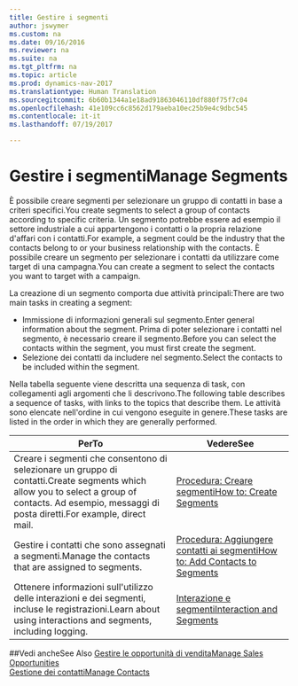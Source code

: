 ```yaml
---
title: Gestire i segmenti
author: jswymer
ms.custom: na
ms.date: 09/16/2016
ms.reviewer: na
ms.suite: na
ms.tgt_pltfrm: na
ms.topic: article
ms.prod: dynamics-nav-2017
ms.translationtype: Human Translation
ms.sourcegitcommit: 6b60b1344a1e18ad91863046110df880f75f7c04
ms.openlocfilehash: 41e109cc6c8562d179aeba10ec25b9e4c9dbc545
ms.contentlocale: it-it
ms.lasthandoff: 07/19/2017

---
```

# <a name="manage-segments"></a><span data-ttu-id="b3e54-102">Gestire i segmenti</span><span class="sxs-lookup"><span data-stu-id="b3e54-102">Manage Segments</span></span>
<span data-ttu-id="b3e54-103">È possibile creare segmenti per selezionare un gruppo di contatti in base a criteri specifici.</span><span class="sxs-lookup"><span data-stu-id="b3e54-103">You create segments to select a group of contacts according to specific criteria.</span></span> <span data-ttu-id="b3e54-104">Un segmento potrebbe essere ad esempio il settore industriale a cui appartengono i contatti o la propria relazione d'affari con i contatti.</span><span class="sxs-lookup"><span data-stu-id="b3e54-104">For example, a segment could be the industry that the contacts belong to or your business relationship with the contacts.</span></span> <span data-ttu-id="b3e54-105">È possibile creare un segmento per selezionare i contatti da utilizzare come target di una campagna.</span><span class="sxs-lookup"><span data-stu-id="b3e54-105">You can create a segment to select the contacts you want to target with a campaign.</span></span>

<span data-ttu-id="b3e54-106">La creazione di un segmento comporta due attività principali:</span><span class="sxs-lookup"><span data-stu-id="b3e54-106">There are two main tasks in creating a segment:</span></span>

* <span data-ttu-id="b3e54-107">Immissione di informazioni generali sul segmento.</span><span class="sxs-lookup"><span data-stu-id="b3e54-107">Enter general information about the segment.</span></span> <span data-ttu-id="b3e54-108">Prima di poter selezionare i contatti nel segmento, è necessario creare il segmento.</span><span class="sxs-lookup"><span data-stu-id="b3e54-108">Before you can select the contacts within the segment, you must first create the segment.</span></span>
* <span data-ttu-id="b3e54-109">Selezione dei contatti da includere nel segmento.</span><span class="sxs-lookup"><span data-stu-id="b3e54-109">Select the contacts to be included within the segment.</span></span>

<span data-ttu-id="b3e54-110">Nella tabella seguente viene descritta una sequenza di task, con collegamenti agli argomenti che li descrivono.</span><span class="sxs-lookup"><span data-stu-id="b3e54-110">The following table describes a sequence of tasks, with links to the topics that describe them.</span></span> <span data-ttu-id="b3e54-111">Le attività sono elencate nell'ordine in cui vengono eseguite in genere.</span><span class="sxs-lookup"><span data-stu-id="b3e54-111">These tasks are listed in the order in which they are generally performed.</span></span>

|<span data-ttu-id="b3e54-112">Per</span><span class="sxs-lookup"><span data-stu-id="b3e54-112">To</span></span> |<span data-ttu-id="b3e54-113">Vedere</span><span class="sxs-lookup"><span data-stu-id="b3e54-113">See</span></span> |
|---|----|
|<span data-ttu-id="b3e54-114">Creare i segmenti che consentono di selezionare un gruppo di contatti.</span><span class="sxs-lookup"><span data-stu-id="b3e54-114">Create segments which allow you to select a group of contacts.</span></span> <span data-ttu-id="b3e54-115">Ad esempio, messaggi di posta diretti.</span><span class="sxs-lookup"><span data-stu-id="b3e54-115">For example, direct mail.</span></span>|[<span data-ttu-id="b3e54-116">Procedura: Creare segmenti</span><span class="sxs-lookup"><span data-stu-id="b3e54-116">How to: Create Segments</span></span>](marketing-how-create-segment.md)|
|<span data-ttu-id="b3e54-117">Gestire i contatti che sono assegnati a segmenti.</span><span class="sxs-lookup"><span data-stu-id="b3e54-117">Manage the contacts that are assigned to segments.</span></span>|[<span data-ttu-id="b3e54-118">Procedura: Aggiungere contatti ai segmenti</span><span class="sxs-lookup"><span data-stu-id="b3e54-118">How to: Add Contacts to Segments</span></span>](marketing-add-contact-segment.md)|
|<span data-ttu-id="b3e54-119">Ottenere informazioni sull'utilizzo delle interazioni e dei segmenti, incluse le registrazioni.</span><span class="sxs-lookup"><span data-stu-id="b3e54-119">Learn about using interactions and segments, including logging.</span></span>|[<span data-ttu-id="b3e54-120">Interazione e segmenti</span><span class="sxs-lookup"><span data-stu-id="b3e54-120">Interaction and Segments</span></span>](marketing-interaction-segments.md)|

##<a name="see-also"></a><span data-ttu-id="b3e54-121">Vedi anche</span><span class="sxs-lookup"><span data-stu-id="b3e54-121">See Also</span></span>
[<span data-ttu-id="b3e54-122">Gestire le opportunità di vendita</span><span class="sxs-lookup"><span data-stu-id="b3e54-122">Manage Sales Opportunities</span></span>](marketing-manage-sales-opportunities.md)  
[<span data-ttu-id="b3e54-123">Gestione dei contatti</span><span class="sxs-lookup"><span data-stu-id="b3e54-123">Manage Contacts</span></span>](marketing-contacts.md)


